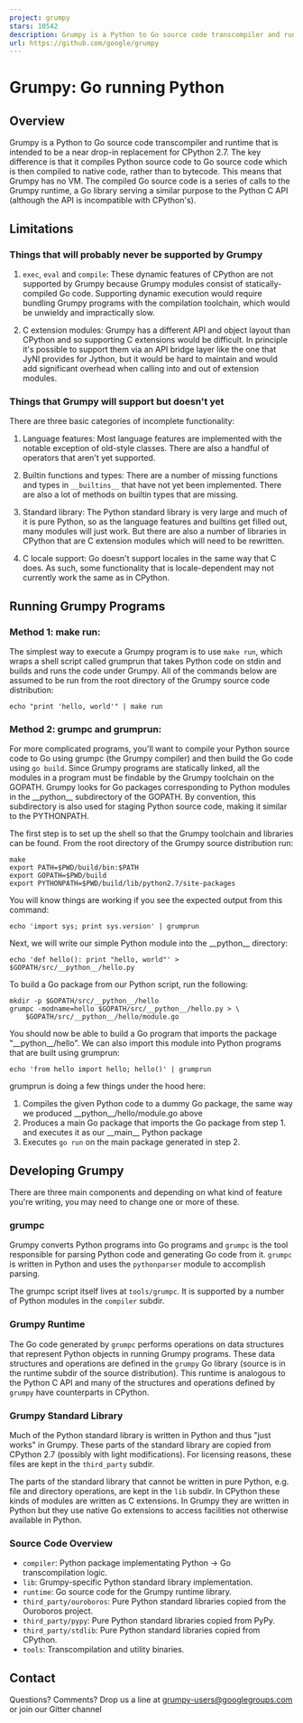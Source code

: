 ```yaml
---
project: grumpy
stars: 10542
description: Grumpy is a Python to Go source code transcompiler and runtime.
url: https://github.com/google/grumpy
---
```


Grumpy: Go running Python
=========================

Overview
--------

Grumpy is a Python to Go source code transcompiler and runtime that is intended to be a near drop-in replacement for CPython 2.7. The key difference is that it compiles Python source code to Go source code which is then compiled to native code, rather than to bytecode. This means that Grumpy has no VM. The compiled Go source code is a series of calls to the Grumpy runtime, a Go library serving a similar purpose to the Python C API (although the API is incompatible with CPython's).

Limitations
-----------

### Things that will probably never be supported by Grumpy

1.  `exec`, `eval` and `compile`: These dynamic features of CPython are not supported by Grumpy because Grumpy modules consist of statically-compiled Go code. Supporting dynamic execution would require bundling Grumpy programs with the compilation toolchain, which would be unwieldy and impractically slow.
    
2.  C extension modules: Grumpy has a different API and object layout than CPython and so supporting C extensions would be difficult. In principle it's possible to support them via an API bridge layer like the one that JyNI provides for Jython, but it would be hard to maintain and would add significant overhead when calling into and out of extension modules.
    

### Things that Grumpy will support but doesn't yet

There are three basic categories of incomplete functionality:

1.  Language features: Most language features are implemented with the notable exception of old-style classes. There are also a handful of operators that aren't yet supported.
    
2.  Builtin functions and types: There are a number of missing functions and types in `__builtins__` that have not yet been implemented. There are also a lot of methods on builtin types that are missing.
    
3.  Standard library: The Python standard library is very large and much of it is pure Python, so as the language features and builtins get filled out, many modules will just work. But there are also a number of libraries in CPython that are C extension modules which will need to be rewritten.
    
4.  C locale support: Go doesn't support locales in the same way that C does. As such, some functionality that is locale-dependent may not currently work the same as in CPython.
    

Running Grumpy Programs
-----------------------

### Method 1: make run:

The simplest way to execute a Grumpy program is to use `make run`, which wraps a shell script called grumprun that takes Python code on stdin and builds and runs the code under Grumpy. All of the commands below are assumed to be run from the root directory of the Grumpy source code distribution:

```
echo "print 'hello, world'" | make run
```

### Method 2: grumpc and grumprun:

For more complicated programs, you'll want to compile your Python source code to Go using grumpc (the Grumpy compiler) and then build the Go code using `go build`. Since Grumpy programs are statically linked, all the modules in a program must be findable by the Grumpy toolchain on the GOPATH. Grumpy looks for Go packages corresponding to Python modules in the \_\_python\_\_ subdirectory of the GOPATH. By convention, this subdirectory is also used for staging Python source code, making it similar to the PYTHONPATH.

The first step is to set up the shell so that the Grumpy toolchain and libraries can be found. From the root directory of the Grumpy source distribution run:

```
make
export PATH=$PWD/build/bin:$PATH
export GOPATH=$PWD/build
export PYTHONPATH=$PWD/build/lib/python2.7/site-packages
```

You will know things are working if you see the expected output from this command:

```
echo 'import sys; print sys.version' | grumprun
```

Next, we will write our simple Python module into the \_\_python\_\_ directory:

```
echo 'def hello(): print "hello, world"' > $GOPATH/src/__python__/hello.py
```

To build a Go package from our Python script, run the following:

```
mkdir -p $GOPATH/src/__python__/hello
grumpc -modname=hello $GOPATH/src/__python__/hello.py > \
    $GOPATH/src/__python__/hello/module.go
```

You should now be able to build a Go program that imports the package "\_\_python\_\_/hello". We can also import this module into Python programs that are built using grumprun:

```
echo 'from hello import hello; hello()' | grumprun
```

grumprun is doing a few things under the hood here:

1.  Compiles the given Python code to a dummy Go package, the same way we produced \_\_python\_\_/hello/module.go above
2.  Produces a main Go package that imports the Go package from step 1. and executes it as our \_\_main\_\_ Python package
3.  Executes `go run` on the main package generated in step 2.

Developing Grumpy
-----------------

There are three main components and depending on what kind of feature you're writing, you may need to change one or more of these.

### grumpc

Grumpy converts Python programs into Go programs and `grumpc` is the tool responsible for parsing Python code and generating Go code from it. `grumpc` is written in Python and uses the `pythonparser` module to accomplish parsing.

The grumpc script itself lives at `tools/grumpc`. It is supported by a number of Python modules in the `compiler` subdir.

### Grumpy Runtime

The Go code generated by `grumpc` performs operations on data structures that represent Python objects in running Grumpy programs. These data structures and operations are defined in the `grumpy` Go library (source is in the runtime subdir of the source distribution). This runtime is analogous to the Python C API and many of the structures and operations defined by `grumpy` have counterparts in CPython.

### Grumpy Standard Library

Much of the Python standard library is written in Python and thus "just works" in Grumpy. These parts of the standard library are copied from CPython 2.7 (possibly with light modifications). For licensing reasons, these files are kept in the `third_party` subdir.

The parts of the standard library that cannot be written in pure Python, e.g. file and directory operations, are kept in the `lib` subdir. In CPython these kinds of modules are written as C extensions. In Grumpy they are written in Python but they use native Go extensions to access facilities not otherwise available in Python.

### Source Code Overview

-   `compiler`: Python package implementating Python -> Go transcompilation logic.
-   `lib`: Grumpy-specific Python standard library implementation.
-   `runtime`: Go source code for the Grumpy runtime library.
-   `third_party/ouroboros`: Pure Python standard libraries copied from the Ouroboros project.
-   `third_party/pypy`: Pure Python standard libraries copied from PyPy.
-   `third_party/stdlib`: Pure Python standard libraries copied from CPython.
-   `tools`: Transcompilation and utility binaries.

Contact
-------

Questions? Comments? Drop us a line at grumpy-users@googlegroups.com or join our Gitter channel
